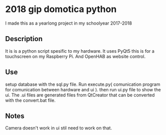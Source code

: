# 2018 gip domotica python
I made this as a yearlong project in my schoolyear 2017-2018
## Description
It is is a python script spesific to my hardware. It uses PyQt5 this is for a touchscreen on my Raspberry Pi. And OpenHAB as website control.

## Use
setup database with the sql.py file. Run execute.py( comunication program for comunication between hardware and ui ). then run ui.py file to show the ui. The .ui files are generated files from QtCreator that can be converted with the convert.bat file.

## Notes
Camera doesn't work in ui stil need to work on that.
